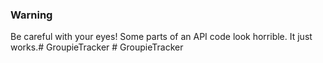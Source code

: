 ### Warning

Be careful with your eyes! Some parts of an API code look horrible. It just works.#   G r o u p i e T r a c k e r  
 #   G r o u p i e T r a c k e r  
 